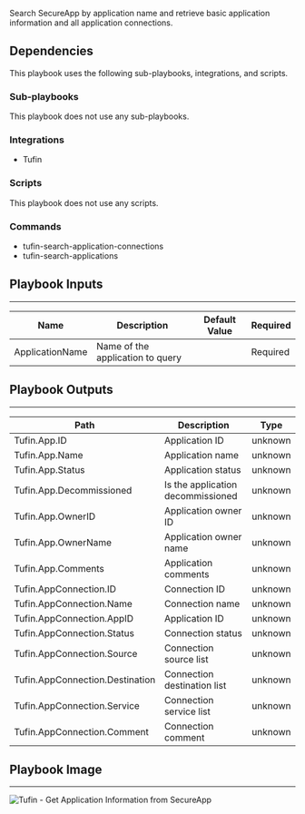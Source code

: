 Search SecureApp by application name and retrieve basic application information and all application connections.

## Dependencies
This playbook uses the following sub-playbooks, integrations, and scripts.

### Sub-playbooks
This playbook does not use any sub-playbooks.

### Integrations
* Tufin

### Scripts
This playbook does not use any scripts.

### Commands
* tufin-search-application-connections
* tufin-search-applications

## Playbook Inputs
---

| **Name** | **Description** | **Default Value** | **Required** |
| --- | --- | --- | --- |
| ApplicationName | Name of the application to query |  | Required |

## Playbook Outputs
---

| **Path** | **Description** | **Type** |
| --- | --- | --- |
| Tufin.App.ID | Application ID | unknown |
| Tufin.App.Name | Application name | unknown |
| Tufin.App.Status | Application status | unknown |
| Tufin.App.Decommissioned | Is the application decommissioned | unknown |
| Tufin.App.OwnerID | Application owner ID | unknown |
| Tufin.App.OwnerName | Application owner name | unknown |
| Tufin.App.Comments | Application comments | unknown |
| Tufin.AppConnection.ID | Connection ID | unknown |
| Tufin.AppConnection.Name | Connection name | unknown |
| Tufin.AppConnection.AppID | Application ID | unknown |
| Tufin.AppConnection.Status | Connection status | unknown |
| Tufin.AppConnection.Source | Connection source list | unknown |
| Tufin.AppConnection.Destination | Connection destination list | unknown |
| Tufin.AppConnection.Service | Connection service list | unknown |
| Tufin.AppConnection.Comment | Connection comment | unknown |

## Playbook Image
---
![Tufin - Get Application Information from SecureApp](https://github.com/cvescan/cvescan/raw/37e0906aef21802f8f4a8ecd5ea16d9eb642f0ed/Packs/Tufin/doc_files/Tufin%20-%20Get%20Application%20Information%20from%20SecureApp.png)
